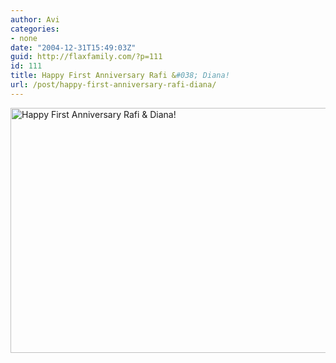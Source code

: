 ```yaml
---
author: Avi
categories:
- none
date: "2004-12-31T15:49:03Z"
guid: http://flaxfamily.com/?p=111
id: 111
title: Happy First Anniversary Rafi &#038; Diana!
url: /post/happy-first-anniversary-rafi-diana/
---
```

[<img src="http://flaxfamily.com/blog/uploads/rafi_diana_1st_anniversary_550.jpg" alt="Happy First Anniversary Rafi &#038; Diana!" width="550" height="392" border="0" />](http://flaxfamily.com/blog/uploads/rafi_diana_1st_anniversary_1024.jpg)